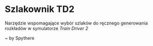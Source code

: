 # Szlakownik TD2

Narzędzie wspomagające wybór szlaków do ręcznego generowania rozkładów w symulatorze *Train Driver 2*

~ by Spythere